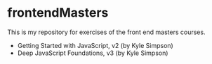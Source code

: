 # frontendMasters

This is my repository for exercises of the front end masters courses.

- Getting Started with JavaScript, v2 (by Kyle Simpson)
- Deep JavaScript Foundations, v3 (by Kyle Simpson)
